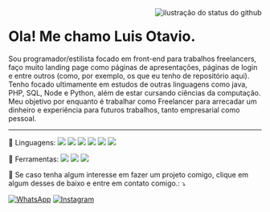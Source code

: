 <img align='right' src="https://github-readme-stats.vercel.app/api?username=l0izim&show_icons=true&title_color=783c00&text_color=af552e&icon_color=783c00&bg_color=f8efd4&cache_seconds=2300" alt="ilustração do status do github">

<p align="left"> 
    <h1> Ola! Me chamo Luis Otavio.</h1>
     Sou programador/estilista focado em front-end para trabalhos freelancers, faço muito landing page como páginas de apresentações, páginas de login e entre outros (como, por exemplo, os que eu tenho de repositório aqui).
    Tenho focado ultimamente em estudos de outras linguagens como java, PHP, SQL, Node e Python, além de estar cursando ciências da computação.
    Meu objetivo por enquanto é trabalhar como Freelancer para arrecadar um dinheiro e experiência para futuros trabalhos, tanto empresarial como pessoal.<hr>
</p>

<p align="left">
  🦄 Linguagens:
      <img src="https://img.shields.io/badge/-Java-333333?style=flat&logo=Java&logoColor=007396"/>
      <img src="https://img.shields.io/badge/-JavaScript-333333?style=flat&logo=javascript"/>
      <img src="https://img.shields.io/badge/-HTML5-333333?style=flat&logo=HTML5"/>
      <img src="https://img.shields.io/badge/-CSS-333333?style=flat&logo=CSS3&logoColor=1572B6"/>
        <img src="https://img.shields.io/badge/-C++-333333?style=flat&logo=C++&logoColor=1572B6"/>
        <img src="https://img.shields.io/badge/-Python-333333?style=flat&logo=Python&logoColor=1572B6"/>

  </p>

<p align="left">
  💼 Ferramentas: 
      <img src="https://img.shields.io/badge/-Visual%20Studio%20Code-333333?style=flat&logo=visual-studio-code&logoColor=007ACC"/>
      <img src="https://img.shields.io/badge/-Eclipse-333333?style=flat&logo=eclipse-ide&logoColor=2C2255"/>
        <img src="https://img.shields.io/badge/-PyCharm-333333?style=flat&logo=PyCharm&logoColor=1572B6"/>
</p>

<p align="left">
  💌 Se caso tenha algum interesse em fazer um projeto comigo, clique em algum desses de baixo e entre em contato comigo.: ⤵️
</p>

<p align="left">
  <a href="wa.me/19999896768" title="WhatsApp">
  <img src="https://img.shields.io/badge/-WhatsApp-25d366?style=flat-square&labelColor=25d366&logo=whatsapp&logoColor=white&link=" alt="WhatsApp"/></a>
  <a href="https://www.instagram.com/l0izim/" title="Instagram">
  <img src="https://img.shields.io/badge/-Instagram-DF0174?style=flat-square&labelColor=DF0174&logo=instagram&logoColor=white&link=" alt="Instagram"/></a>
</p>

